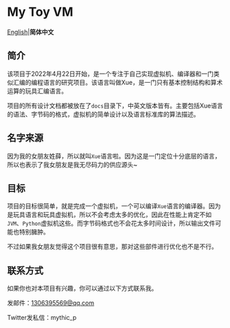 # My Toy VM

[English](./README.md)|**简体中文**

## 简介

该项目于2022年4月22日开始，是一个专注于自己实现虚拟机、编译器和一门类似汇编的编程语言的研究项目。该语言叫做Xue，是一门只有基本控制结构和算术运算的玩具汇编语言。

项目的所有设计文档都被放在了`docs`目录下，中英文版本皆有。主要包括Xue语言的语法、字节码的格式，虚拟机的简单设计以及语言标准库的算法描述。

## 名字来源

因为我的女朋友姓薛，所以就叫`Xue`语言啦。因为这是一门定位十分底层的语言，所以也表示了我女朋友是我无尽码力的供应源头~ 

## 目标

项目的目标很简单，就是完成一个虚拟机，一个可以编译`Xue`语言的编译器。因为是玩具语言和玩具虚拟机，所以不会考虑太多的优化，因此在性能上肯定不如`JVM`、`Python`虚拟机这些。而字节码格式也不会花太多时间设计，所以输出文件可能也特别臃肿。

不过如果我女朋友觉得这个项目很有意思，那对这些部件进行优化也不是不行。

## 联系方式

如果你也对本项目有兴趣，你可以通过以下方式联系我。

发邮件：1306395569@qq.com

Twitter发私信：mythic_p
